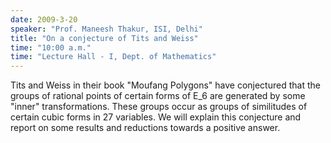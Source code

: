```yaml
---
date: 2009-3-20
speaker: "Prof. Maneesh Thakur, ISI, Delhi"
title: "On a conjecture of Tits and Weiss"
time: "10:00 a.m." 
time: "Lecture Hall - I, Dept. of Mathematics"
---
```

Tits and Weiss in their book "Moufang Polygons" have conjectured
that the groups of rational points of certain forms of E_6 are
generated by some "inner" transformations. These groups occur as
groups of similitudes of certain cubic forms in 27 variables.
We will explain this conjecture and report on some results and reductions
towards a positive answer.
